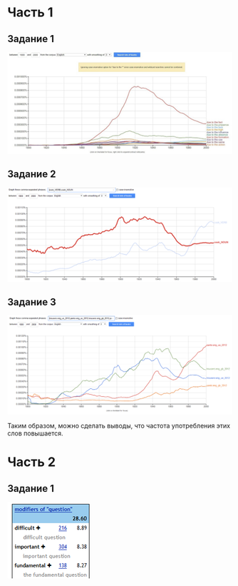 # Часть 1

## Задание 1

![](https://github.com/YanaPonik/hw6/blob/master/%D0%B7%D0%B0%D0%B4%D0%B0%D0%BD%D0%B8%D0%B5%201%2C%20%D1%87%D0%B0%D1%81%D1%82%D1%8C%201.jpg)

## Задание 2

![](https://github.com/YanaPonik/hw6/blob/master/%D0%B7%D0%B0%D0%B4%D0%B0%D0%BD%D0%B8%D0%B5%202%2C%20%D1%87%D0%B0%D1%81%D1%82%D1%8C%201.png)

## Задание 3

![](https://github.com/YanaPonik/hw6/blob/master/%D0%B7%D0%B0%D0%B4%D0%B0%D0%BD%D0%B8%D0%B5%203%2C%20%D1%87%D0%B0%D1%81%D1%82%D1%8C%201.png)

Таким образом, можно сделать выводы, что частота употребления этих слов повышается.

# Часть 2

## Задание 1

![](https://github.com/YanaPonik/hw6/blob/master/%D0%B7%D0%B0%D0%B4%D0%B0%D0%BD%D0%B8%D0%B5%201%2C%20%D1%87%D0%B0%D1%81%D1%82%D1%8C%202.png)
